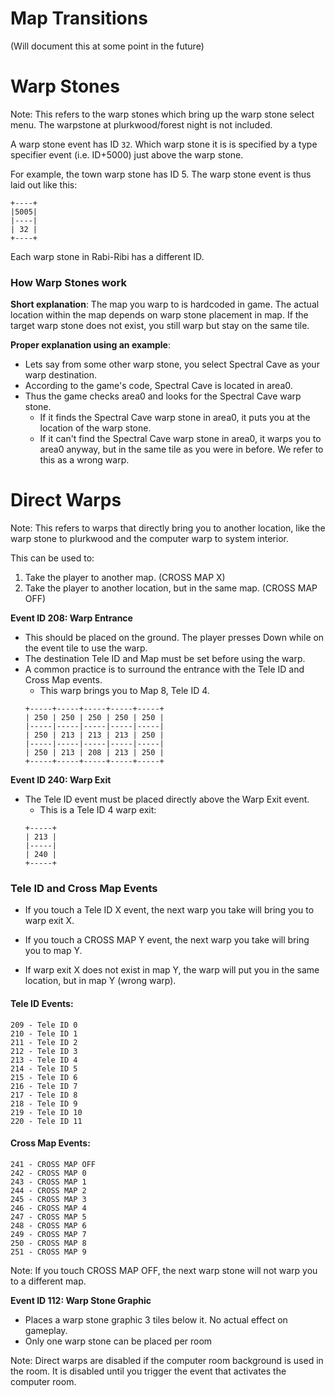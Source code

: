 # Map Transitions

(Will document this at some point in the future)

# Warp Stones

Note: This refers to the warp stones which bring up the warp stone select menu. The warpstone at plurkwood/forest night is not included.

A warp stone event has ID `32`. Which warp stone it is is specified by a type specifier event (i.e. ID+5000) just above the warp stone.

For example, the town warp stone has ID 5. The warp stone event is thus laid out like this:

```
+----+
|5005|
|----|
| 32 |
+----+
```

Each warp stone in Rabi-Ribi has a different ID.


### How Warp Stones work
**Short explanation**: The map you warp to is hardcoded in game. The actual location within the map depends on warp stone placement in map. If the target warp stone does not exist, you still warp but stay on the same tile.

**Proper explanation using an example**:
- Lets say from some other warp stone, you select Spectral Cave as your warp destination.
- According to the game's code, Spectral Cave is located in area0.
- Thus the game checks area0 and looks for the Spectral Cave warp stone.
    - If it finds the Spectral Cave warp stone in area0, it puts you at the location of the warp stone.
    - If it can't find the Spectral Cave warp stone in area0, it warps you to area0 anyway, but in the same tile as you were in before. We refer to this as a wrong warp.

# Direct Warps

Note: This refers to warps that directly bring you to another location, like the warp stone to plurkwood and the computer warp to system interior.

This can be used to:
1. Take the player to another map. (CROSS MAP X)
2. Take the player to another location, but in the same map. (CROSS MAP OFF)

**Event ID 208: Warp Entrance**
- This should be placed on the ground. The player presses Down while on the event tile to use the warp.
- The destination Tele ID and Map must be set before using the warp.
- A common practice is to surround the entrance with the Tele ID and Cross Map events.
   - This warp brings you to Map 8, Tele ID 4.
    ```
    +-----+-----+-----+-----+-----+
    | 250 | 250 | 250 | 250 | 250 | 
    |-----|-----|-----|-----|-----| 
    | 250 | 213 | 213 | 213 | 250 | 
    |-----|-----|-----|-----|-----| 
    | 250 | 213 | 208 | 213 | 250 | 
    +-----+-----+-----+-----+-----+
    ```

**Event ID 240: Warp Exit**
- The Tele ID event must be placed directly above the Warp Exit event.
    - This is a Tele ID 4 warp exit:
    ```
    +-----+
    | 213 |
    |-----|
    | 240 |
    +-----+
    ```

### Tele ID and Cross Map Events

- If you touch a Tele ID X event, the next warp you take will bring you to warp exit X.

- If you touch a CROSS MAP Y event, the next warp you take will bring you to map Y.

- If warp exit X does not exist in map Y, the warp will put you in the same location, but in map Y (wrong warp).

#### Tele ID Events:
```
209 - Tele ID 0
210 - Tele ID 1
211 - Tele ID 2
212 - Tele ID 3
213 - Tele ID 4
214 - Tele ID 5
215 - Tele ID 6
216 - Tele ID 7
217 - Tele ID 8
218 - Tele ID 9
219 - Tele ID 10
220 - Tele ID 11
```

#### Cross Map Events:
```
241 - CROSS MAP OFF
242 - CROSS MAP 0
243 - CROSS MAP 1
244 - CROSS MAP 2
245 - CROSS MAP 3
246 - CROSS MAP 4
247 - CROSS MAP 5
248 - CROSS MAP 6
249 - CROSS MAP 7
250 - CROSS MAP 8
251 - CROSS MAP 9
```
Note: If you touch CROSS MAP OFF, the next warp stone will not warp you to a different map.

**Event ID 112: Warp Stone Graphic**
  - Places a warp stone graphic 3 tiles below it. No actual effect on gameplay.
  - Only one warp stone can be placed per room
  
Note: Direct warps are disabled if the computer room background is used in the room. It is disabled until you trigger the event that activates the computer room.

